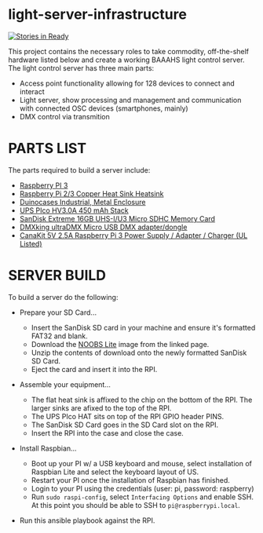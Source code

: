 # light-server-infrastructure

[![Stories in Ready](https://badge.waffle.io/baaahs/light-server-infrastructure.png?label=ready&title=Ready)](https://waffle.io/baaahs/light-server-infrastructure?utm_source=badge)

This project contains the necessary roles to take commodity, off-the-shelf hardware listed below and create a working BAAAHS light control server. The light control server has three main parts:

- Access point functionality allowing for 128 devices to connect and interact
- Light server, show processing and management and communication with connected OSC devices (smartphones, mainly)
- DMX control via transmition

# PARTS LIST
The parts required to build a server include:

- [Raspberry PI 3](https://www.raspberrypi.org/products/raspberry-pi-3-model-b/)
- [Raspberry Pi 2/3 Copper Heat Sink Heatsink](https://www.amazon.com/gp/product/B01GM9EYQ8)
- [Duinocases Industrial, Metal Enclosure](http://www.duinocases.com/store/raspberry-pi-enclosures/duinocase-b-enclosure-for-the-raspberry-pi-b/)
- [UPS PIco HV3.0A 450 mAh Stack](http://www.pimodulescart.com/shop/item.aspx?itemid=30)
- [SanDisk Extreme 16GB UHS-I/U3 Micro SDHC Memory Card](https://www.amazon.com/gp/product/B00M55BX3G)
- [DMXking ultraDMX Micro USB DMX adapter/dongle](https://www.amazon.com/gp/product/B00T8OKM98/)
- [CanaKit 5V 2.5A Raspberry Pi 3 Power Supply / Adapter / Charger (UL Listed)](https://www.amazon.com/CanaKit-Raspberry-Supply-Adapter-Charger/dp/B00MARDJZ4/)

# SERVER BUILD
To build a server do the following:

- Prepare your SD Card...
  - Insert the SanDisk SD card in your machine and ensure it's formatted FAT32 and blank.
  - Download the [NOOBS Lite](https://www.raspberrypi.org/downloads/noobs/) image from the linked page.
  - Unzip the contents of download onto the newly formatted SanDisk SD Card.
  - Eject the card and insert it into the RPI.

- Assemble your equipment...
  - The flat heat sink is affixed to the chip on the bottom of the RPI. The larger sinks are afixed to the top of the RPI.
  - The UPS PIco HAT sits on top of the RPI GPIO header PINS.
  - The SanDisk SD Card goes in the SD Card slot on the RPI.
  - Insert the RPI into the case and close the case.

- Install Raspbian...
  - Boot up your PI w/ a USB keyboard and mouse, select installation of Raspbian Lite and select the keyboard layout of US.
  - Restart your PI once the installation of Raspbian has finished.
  - Login to your PI using the credentials (user: pi, password: raspberry)
  - Run `sudo raspi-config`, select `Interfacing Options` and enable SSH. At this point you should be able to SSH to `pi@raspberrypi.local`.
  
- Run this ansible playbook against the RPI. 

